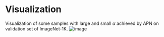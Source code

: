 # Visualization
   Visualization of some samples with large and small $\alpha$ achieved by APN on validation set of ImageNet-1K.
![image](https://github.com/PowerMPN/Visualization/blob/main/Drawing1.jpg)
